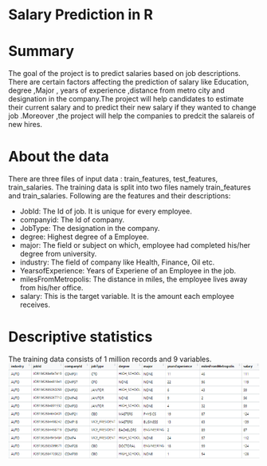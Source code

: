 # Salary Prediction in R


# Summary 

The goal of the project is to predict salaries based on job descriptions. There are certain factors affecting  the prediction of salary like Education, degree ,Major , years of experience ,distance from metro city and  designation in the company.The project will help candidates to estimate their current salary and to predict their new salary if they wanted to change job .Moreover ,the project will help the companies to predcit the salareis of new hires.

# About the data

There are three files of input data : train_features, test_features, train_salaries.
The training data is split into two files namely train_features and train_salaries. Following are the features and their descriptions:

* JobId: The Id of job. It is unique for every employee.
*	companyid: The Id of company.
* JobType: The designation in the company.
* degree: Highest degree of a Employee.
* major: The field or subject on which, employee had completed his/her degree from university.
* industry: The field of company like Health, Finance, Oil etc.
* YearsofExperience: Years of Experiene of an Employee in the job.
* milesFromMetropolis: The distance in miles, the employee lives away from his/her office.
* salary: This is the target variable. It is the amount each employee receives.

# Descriptive statistics
The training data consists of 1 million records and 9 variables.
![alt text](https://github.com/jjoshua1995/Salary-Prediction-in-R/blob/master/Figures/Descriptive%20stats.PNG)

